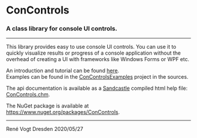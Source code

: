 # ConControls 
### A class library for console UI controls.

---
This library provides easy to use console UI controls. You can use it to quickly visualize results or progress
of a console application without the overhead of creating a UI with frameworks like Windows Forms or WPF etc.

An introduction and tutorial can be found [here](https://renevogt.github.io/ConControls/Manual.html).  
Examples can be found in the [ConControlsExamples](https://github.com/ReneVogt/ConControls/tree/master/Sources/ConControlsExamples) project in the sources.

The api documentation is available as a [Sandcastle](https://github.com/EWSoftware/SHFB) compiled html help file: [ConControls.chm](docs/api/ConControls.chm).

The NuGet package is available at https://www.nuget.org/packages/ConControls.

---
Ren&eacute; Vogt
Dresden 2020/05/27
